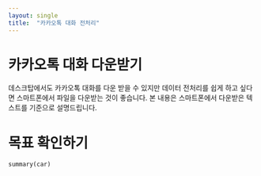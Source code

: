 ```yaml
---
layout: single
title:  "카카오톡 대화 전처리"
---
```


# 카카오톡 대화 다운받기
데스크탑에서도 카카오톡 대화를 다운 받을 수 있지만 데이터 전처리를 쉽게 하고 싶다면 스마트폰에서 파일을 다운받는 것이 좋습니다. 본 내용은 스마트폰에서 다운받은 텍스트를 기준으로 설명드립니다. 

# 목표 확인하기

```{r car}
summary(car)
```